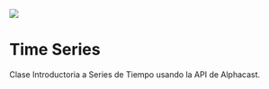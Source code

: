 <a href="url"><img src="https://www.alphacast.io/images/alphacast.svg"></a>

# Time Series

Clase Introductoria a Series de Tiempo usando la API de Alphacast. 

<a class="js-media-image-link block med-link media-item media-size-medium   is-zoomable" href="https://www.youtube.com/watch?v=1TukLr885MI" rel="mediaPreview" target="_blank" style="background-image:url(https://img.youtube.com/vi/1TukLr885MI/mqdefault.jpg)" data-media-entity-id="1TukLr885MI" title="">  <div class="video-overlay icon-with-bg-round"> <i class="icon icon-bg-dot icon-twitter-blue-color"></i> <i class="icon icon-play-video"></i> </div>   </a>

